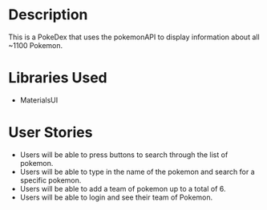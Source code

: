 # Description

This is a PokeDex that uses the pokemonAPI to display information about all ~1100 Pokemon.

# Libraries Used

* MaterialsUI

# User Stories

* Users will be able to press buttons to search through the list of pokemon.
* Users will be able to type in the name of the pokemon and search for a specific pokemon.
* Users will be able to add a team of pokemon up to a total of 6.
* Users will be able to login and see their team of Pokemon.

